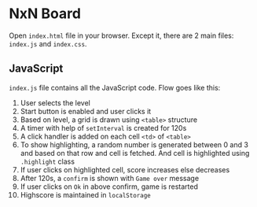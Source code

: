 # NxN Board

Open `index.html` file in your browser. Except it, there are 2 main files: `index.js` and `index.css`.

## JavaScript

`index.js` file contains all the JavaScript code. Flow goes like this:

1. User selects the level
2. Start button is enabled and user clicks it
3. Based on level, a grid is drawn using `<table>` structure
4. A timer with help of `setInterval` is created for 120s
5. A click handler is added on each cell `<td>` of `<table>`
6. To show highlighting, a random number is generated between 0 and 3 and based on that row and cell is fetched. And cell is highlighted using `.highlight` class
7. If user clicks on highlighted cell, score increases else decreases
8. After 120s, a `confirm` is shown with `Game over` message
9. If user clicks on `Ok` in above confirm, game is restarted
10. Highscore is maintained in `localStorage`

